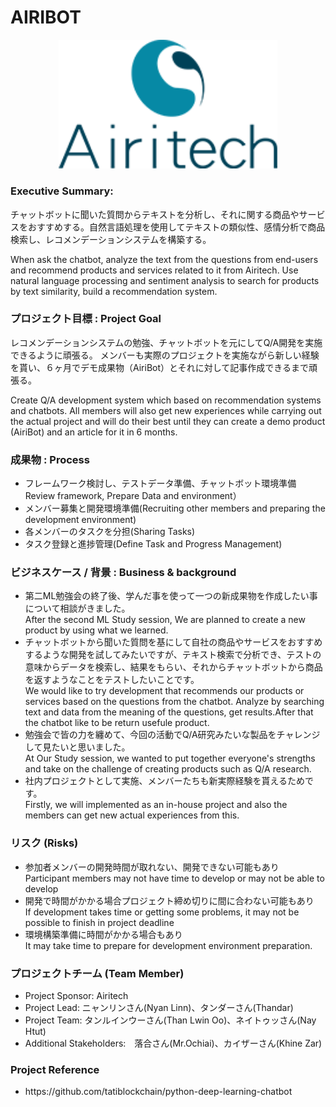<h1>AIRIBOT</h1>
<p align="center">
  <img src="images/logo/company_logo.png" width="350" title="Airitech">
</p>
<h3>Executive Summary:</h3>
<p>チャットボットに聞いた質問からテキストを分析し、それに関する商品やサービスをおすすめする。自然言語処理を使用してテキストの類似性、感情分析で商品検索し、レコメンデーションシステムを構築する。</p>
<p>When ask the chatbot, analyze the text from the questions from end-users and recommend products and services related to it from Airitech. Use natural language processing and sentiment analysis to search for products by text similarity, build a recommendation system.</p>

<h3>プロジェクト目標 : Project Goal</h3>
<p>レコメンデーションシステムの勉強、チャットボットを元にしてQ/A開発を実施できるように頑張る。
メンバーも実際のプロジェクトを実施ながら新しい経験を貰い、６ヶ月でデモ成果物（AiriBot）とそれに対して記事作成できるまで頑張る。</p>
<p>Create Q/A development system which based on recommendation systems and chatbots.
All members will also get new experiences while carrying out the actual project and will do their best until they can create a demo product (AiriBot) and an article for it in 6 months.</p>

<h3>成果物 : Process</h3>
<ul>
    <li>フレームワーク検討し、テストデータ準備、チャットボット環境準備 <br>Review framework, Prepare Data and environment）</li>
    <li>メンバー募集と開発環境準備(Recruiting other members and preparing the development environment)</li>
    <li>各メンバーのタスクを分担(Sharing Tasks)</li>
    <li>タスク登録と進捗管理(Define Task and Progress Management)</li>
</ul>
<h3>ビジネスケース / 背景 : Business & background</h3>
<ul>
    <li>第二ML勉強会の終了後、学んだ事を使って一つの新成果物を作成したい事について相談がきました。<br>
        After the second ML Study session, We are planned to create a new product by using what we learned.</li>
    <li>チャットボットから聞いた質問を基にして自社の商品やサービスをおすすめするような開発を試してみたいですが、テキスト検索で分析でき、テストの意味からデータを検索し、結果をもらい、それからチャットボットから商品を返すようなことをテストしたいことです。<br>
        We would like to try development that recommends our products or services based on the questions from the chatbot. Analyze by searching text and data from the meaning of the questions, get results.After that the chatbot like to be return usefule product.</li>
    <li>勉強会で皆の力を纏めて、今回の活動でQ/A研究みたいな製品をチャレンジして見たいと思いました。<br>
        At Our Study session, we wanted to put together everyone's strengths and take on the challenge of creating products such as Q/A research.</li>
    <li>社内プロジェクトとして実施、メンバーたちも新実際経験を貰えるためです。<br>
        Firstly, we will implemented as an in-house project and also the members can get new actual experiences from this.</li>
</ul>
<h3>リスク (Risks)</h3>
<ul>
    <li>参加者メンバーの開発時間が取れない、開発できない可能もあり <br>
        Participant members may not have time to develop or may not be able to develop</li>
    <li>開発で時間がかかる場合プロジェクト締め切りに間に合わない可能もあり<br>
        If development takes time or getting some problems, it may not be possible to finish in project deadline</li>
    <li>環境構築準備に時間がかかる場合もあり <br>
        It may take time to prepare for development environment preparation.</li>
</ul>
<h3>プロジェクトチーム (Team Member)</h3>
<ul>
  <li>Project Sponsor: Airitech</li>
    <li>Project Lead: ニャンリンさん(Nyan Linn)、タンダーさん(Thandar)</li>
    <li>Project Team: タンルインウーさん(Than Lwin Oo)、ネイトゥッさん(Nay Htut)</li>
    <li>Additional Stakeholders:　落合さん(Mr.Ochiai)、カイザーさん(Khine Zar)</li>
</ul>
<h3>Project Reference</h3>
<ul>
    <li>https://github.com/tatiblockchain/python-deep-learning-chatbot</li>
</ul>
